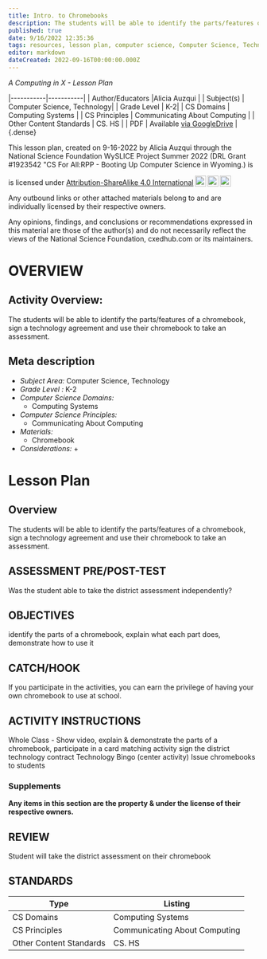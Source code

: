 ```yaml
---
title: Intro. to Chromebooks
description: The students will be able to identify the parts/features of a chromebook, sign a technology agreement and use their chromebook to take an assessment.
published: true
date: 9/16/2022 12:35:36
tags: resources, lesson plan, computer science, Computer Science, Technology 
editor: markdown
dateCreated: 2022-09-16T00:00:00.000Z
---
```

*A Computing in X - Lesson Plan*

|-----------|-----------|
| Author/Educators |Alicia Auzqui |
| Subject(s) | Computer Science, Technology|
| Grade Level | K-2|
| CS Domains | Computing Systems |
| CS Principles | Communicating About Computing |
| Other Content Standards | CS. HS | 
| PDF | Available [via GoogleDrive](https://drive.google.com/open?id=1RI3ZSebqcKAkHHvvohxHaaSMWN0btYht) |
{.dense}






This lesson plan, created on 9-16-2022 by Alicia Auzqui through the National Science Foundation WySLICE Project Summer 2022 (DRL Grant #1923542 "CS For All:RPP - Booting Up Computer Science in Wyoming.) is  <p xmlns:cc="http://creativecommons.org/ns#" >  is licensed under <a href="http://creativecommons.org/licenses/by-sa/4.0/?ref=chooser-v1" target="_blank" rel="license noopener noreferrer" style="display:inline-block;">Attribution-ShareAlike 4.0 International<img style="height:22px!important;margin-left:3px;vertical-align:text-bottom;" src="https://mirrors.creativecommons.org/presskit/icons/cc.svg?ref=chooser-v1"><img style="height:22px!important;margin-left:3px;vertical-align:text-bottom;" src="https://mirrors.creativecommons.org/presskit/icons/by.svg?ref=chooser-v1"><img style="height:22px!important;margin-left:3px;vertical-align:text-bottom;" src="https://mirrors.creativecommons.org/presskit/icons/sa.svg?ref=chooser-v1"></a></p>


Any outbound links or other attached materials belong to and are individually licensed by their respective owners. 


Any opinions, findings, and conclusions or recommendations expressed in this material are those of the author(s) and do not necessarily reflect the views of the National Science Foundation, cxedhub.com or its maintainers.


# OVERVIEW
## Activity Overview:  
The students will be able to identify the parts/features of a chromebook, sign a technology agreement and use their chromebook to take an assessment.
## Meta description
+ *Subject Area:* Computer Science, Technology 
+ *Grade Level :* K-2 
+ *Computer Science Domains:*
   + Computing Systems
+ *Computer Science Principles:*
   + Communicating About Computing
+ *Materials:* 
   + Chromebook
+ *Considerations:*
   + 


# Lesson Plan
## Overview
The students will be able to identify the parts/features of a chromebook, sign a technology agreement and use their chromebook to take an assessment.
## ASSESSMENT PRE/POST-TEST
Was the student able to take the district assessment independently?
## OBJECTIVES
identify the parts of a chromebook, explain what each part does, demonstrate how to use it


## CATCH/HOOK
If you participate in the activities, you can earn the privilege of having your own chromebook to use at school.


## ACTIVITY INSTRUCTIONS
Whole Class - Show video, explain & demonstrate the parts of a chromebook, 
participate in a card matching activity
sign the district technology contract
Technology Bingo (center activity)
Issue chromebooks to students


### Supplements
**Any items in this section are the property & under the license of their respective owners.**






## REVIEW
Student will take the district assessment on their chromebook
## STANDARDS        
| Type | Listing | 
|-----------|-----------|
| CS Domains  | Computing Systems|
| CS Principles   | Communicating About Computing|
| Other Content Standards | CS. HS  |